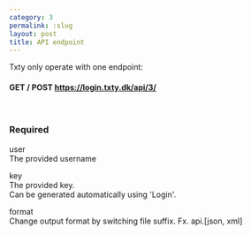 ```yaml
---
category: 3
permalink: :slug
layout: post
title: API endpoint
---
```

<p>
	Txty only operate with one endpoint:
</p>

<h4>
	<span class="label label-warning">GET / POST</span>
	<a href="https://login.txty.dk/api/4/" target="_blank">
		<span class="label label-primary">https://login.txty.dk/api/3/</span>
	</a>
</h4>
<br />



<h3>
	<span class="label label-default">Required</span>
</h3>


<span class="text-primary">user</span><br />
<span class="m-l-2">The provided username</span>

<span class="text-primary">key</span><br />
<span class="m-l-2">The provided key.</span><br />
<span class="m-l-2">Can be generated automatically using 'Login'.</span>

<span class="text-primary">format</span><br />
<span class="m-l-2">Change output format by switching file suffix. Fx. api.[json, xml]</span>